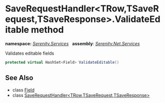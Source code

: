 # SaveRequestHandler&lt;TRow,TSaveRequest,TSaveResponse&gt;.ValidateEditable method
**namespace:** *[Serenity.Services](../../README.md#serenity.services-namespace)*   **assembly**: *[Serenity.Net.Services](../../README.md)*

Validates editable fields

```csharp
protected virtual HashSet<Field> ValidateEditable()
```

## See Also

* class [Field](../Serenity.Net.Entity/../../Serenity.Data/Field.md)
* class [SaveRequestHandler&lt;TRow,TSaveRequest,TSaveResponse&gt;](../SaveRequestHandler-3.md)